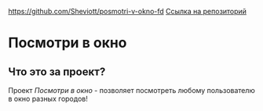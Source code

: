 https://github.com/Sheviott/posmotri-v-okno-fd
[Ссылка на репозиторий](https://github.com/Sheviott/posmotri-v-okno-fd)
# Посмотри в окно

## Что это за проект? 

Проект *Посмотри в окно* - позволяет посмотреть любому пользователю в окно разных городов!
